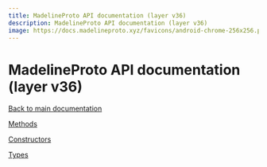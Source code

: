 ```yaml
---
title: MadelineProto API documentation (layer v36)
description: MadelineProto API documentation (layer v36)
image: https://docs.madelineproto.xyz/favicons/android-chrome-256x256.png
---
```

# MadelineProto API documentation (layer v36)

[Back to main documentation](..)  


[Methods](methods/)

[Constructors](constructors/)

[Types](types/)
